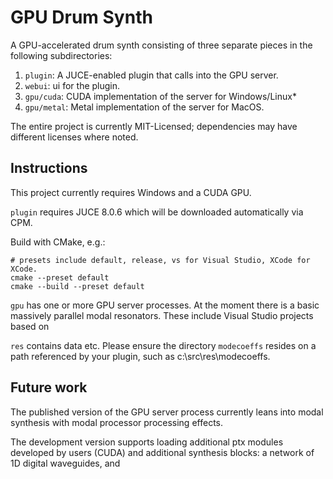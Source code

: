 # GPU Drum Synth

A GPU-accelerated drum synth consisting of three separate pieces in the following subdirectories:

1. `plugin`: A JUCE-enabled plugin that calls into the GPU server.
2. `webui`: ui for the plugin.
3. `gpu/cuda`: CUDA implementation of the server for Windows/Linux*
4. `gpu/metal`: Metal implementation of the server for MacOS.

The entire project is currently MIT-Licensed; dependencies may have different licenses where noted.

## Instructions

This project currently requires Windows and a CUDA GPU.

`plugin` requires JUCE 8.0.6 which will be downloaded automatically via CPM.

Build with CMake, e.g.:

```
# presets include default, release, vs for Visual Studio, XCode for XCode. 
cmake --preset default
cmake --build --preset default
```

`gpu` has one or more GPU server processes. At the moment there is a basic massively parallel modal resonators. These include Visual Studio projects based on

`res` contains data etc. Please ensure the directory `modecoeffs` resides on a path referenced by your plugin, such as c:\src\res\modecoeffs.

## Future work

The published version of the GPU server process currently leans into modal synthesis with modal processor processing effects.

The development version supports loading additional ptx modules developed by users (CUDA) and additional synthesis blocks: a network of 1D digital waveguides, and 


